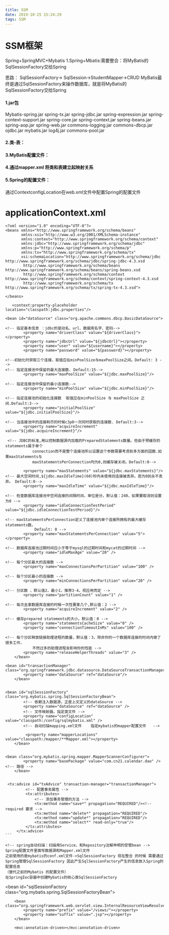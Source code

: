 ```yaml
---
title: SSM
date: 2019-10-25 15:24:29
tags: SSM
---
```


# SSM框架
Spring+SpringMVC+Mybatis
1.Spring+Mbatis:需要整合：将MyBatis的SqlSessionFactory交给Spring

思路：
SqlSessionFactory-> SqlSession->StudentMapper->CRUD
MyBatis最终是通过SqlSessionFactory来操作数据库，就是将MyBatis的SqlSessionFactory交给Spring

#### 1.jar包
Mybatis-spring.jar  spring-tx.jar spring-jdbc.jar  spring-expression.jar
spring-context-support.jar spring-core.jar
spring-context.jar spring-beans.jar spring-aop.jar spring-web.jar commons-logging.jar commons-dbcp.jar  ojdbc.jar mybatis.jar log4j.jar commons-pool.jar 

#### 2.类-表：

#### 3.MyBatis配置文件：

#### 4.通过mapper.xml 将类和表建立起映射关系

#### 5.Spring的配置文件：
通过ContextconfigLocation在web.xml文件中配置Spring的配置文件

# applicationContext.xml
```
<?xml version="1.0" encoding="UTF-8"?>
<beans xmlns="http://www.springframework.org/schema/beans"
       xmlns:xsi="http://www.w3.org/2001/XMLSchema-instance"
       xmlns:context="http://www.springframework.org/schema/context"
       xmlns:jdbc="http://www.springframework.org/schema/jdbc"
       xmlns:p="http://www.springframework.org/schema/p"
       xmlns:tx="http://www.springframework.org/schema/tx"
       xsi:schemaLocation="http://www.springframework.org/schema/jdbc http://www.springframework.org/schema/jdbc/spring-jdbc-4.3.xsd
		http://www.springframework.org/schema/beans http://www.springframework.org/schema/beans/spring-beans.xsd
		http://www.springframework.org/schema/context http://www.springframework.org/schema/context/spring-context-4.3.xsd
		http://www.springframework.org/schema/tx http://www.springframework.org/schema/tx/spring-tx-4.3.xsd">

</beans>
```
<!-- 数据库连接信息的配置文件 -->

```
   <context:property-placeholder location="classpath:jdbc.properties"/>
```

<!-- 数据库连接池 -->
```
<bean id="dataSource" class="org.apache.commons.dbcp.BasicDataSource">

<!-- 指定基本信息 ：jdbc的驱动名、url、数据库名字、密码-->
		<property name="driverClass" value="${driverClass}"></property>
		<property name="jdbcUrl" value="${jdbcUrl}"></property>
		<property name="user" value="${username}"></property>
		<property name="password" value="${password}"></property>

<!--初始化时获取三个连接，取值应在minPoolSize与maxPoolSize之间。Default: 3 -->
<!-- 指定连接池中保留的最大连接数. Default:15-->  
        <property name="maxPoolSize" value="${jdbc.maxPoolSize}"/>  

<!-- 指定连接池中保留的最小连接数-->  
        <property name="minPoolSize" value="${jdbc.minPoolSize}"/> 

<!-- 指定连接池的初始化连接数  取值应在minPoolSize 与 maxPoolSize 之间.Default:3-->  
        <property name="initialPoolSize" value="${jdbc.initialPoolSize}"/>
		
<!-- 当连接池中的连接耗尽的时候c3p0一次同时获取的连接数. Default:3-->  
        <property name="acquireIncrement" value="${jdbc.acquireIncrement}"/>  

 <!-- JDBC的标准,用以控制数据源内加载的PreparedStatements数量。但由于预缓存的statements属于单个
            connection而不是整个连接池所以设置这个参数需要考虑到多方面的因数.如果maxStatements与
            maxStatementsPerConnection均为0,则缓存被关闭。Default:0-->  

        <property name="maxStatements" value="${jdbc.maxStatements}"/>         
<!-- 最大空闲时间,${jdbc.maxIdleTime}(60)秒内未使用则连接被丢弃。若为0则永不丢弃。 Default:0-->  
        <property name="maxIdleTime" value="${jdbc.maxIdleTime}"/> 

<!-- 检查数据库连接池中空闲连接的间隔时间，单位是分，默认值：240，如果要取消则设置为0 --> 
        <property name="idleConnectionTestPeriod" value="${jdbc.idleConnectionTestPeriod}"/> 

<!-- maxStatementsPerConnection定义了连接池内单个连接所拥有的最大缓存statements数。
             Default: 0 -->
		<property name="maxStatementsPerConnection" value="5"></property>  
  
<!-- 数据库连接池过期时间应小于等于mysql的过期时间和mycat的过期时间 -->
        <property name="idleMaxAge" value="20" />

<!-- 每个分区最大的连接数 -->
        <property name="maxConnectionsPerPartition" value="100" />

<!-- 每个分区最小的连接数 -->
        <property name="minConnectionsPerPartition" value="20" />

<!-- 分区数 ，默认值2，最小1，推荐3-4，视应用而定 -->
        <property name="partitionCount" value="1" />

<!-- 每次去拿数据库连接的时候一次性要拿几个,默认值：2 -->
        <property name="acquireIncrement" value="2" />

<!-- 缓存prepared statements的大小，默认值：0 -->
        <property name="statementsCacheSize" value="0" />
        <property name="connectionTimeoutInMs" value="100" />

<!-- 每个分区释放链接助理进程的数量，默认值：3，除非你的一个数据库连接的时间内做了很多工作，
            不然过多的助理进程会影响你的性能 -->
        <property name="releaseHelperThreads" value="3" />
    </bean>
```

<!-- 引入事务的配置 -->
```
<bean id="transactionManager" class="org.springframework.jdbc.datasource.DataSourceTransactionManager">
        <property name="dataSource" ref="dataSource"/>
    </bean>
 
```
<!-- 整合 mybatis -->
```
<bean id="sqlSessionFactory" class="org.mybatis.spring.SqlSessionFactoryBean">
        <!-- 依赖注入数据源，正是上文定义的dataSource -->
        <property name="dataSource" ref="dataSource" />
        <!-- 文件映射器，指定类文件 -->
        <property name="configLocation" value="classpath:/config/sqlmybatis.xml" />
        <!-- 自动扫描mapping.xml文件    指定mybatis的mapper配置文件   -->  
         <property name="mapperLocations" value="classpath:/mapper/**Mapper.xml"></property>
    </bean>
```
<!-- 初始化数据库，是否在服务启动时执行schema.sql -->
```

```
<!--  mybatis自动扫描 将Mapper接口生成代理注入到Spring -->
```
<bean class="org.mybatis.spring.mapper.MapperScannerConfigurer">
        <property name="basePackage" value="com.cn21.calendar.dao" /><!-- 路径 -->
    </bean>
 
```
<!--配置aop的切面-->
```
 <tx:advice id="txAdvice" transaction-manager="transactionManager">
         <!-- 配置事务属性 -->
         <tx:attributes>
             <!-- 添加事务管理的方法 -->
             <tx:method name="save*" propagation="REQUIRED"/><!-- required 要求 -->
             <tx:method name="delete*" propagation="REQUIRED"/>
             <tx:method name="update*" propagation="REQUIRED"/>
             <tx:method name="select*" read-only="true"/>
         </tx:attributes>
     </tx:advice>
```   

<!-- spring自动扫描：扫描用Service，和Repository注解申明的受管bean -->
Spring配置文件里面写数据源和Mapper.xml文件
之前使用的是mybatis的conf.xml文件->SqlSessionFactory 现在整合 的时候 需要通过Spring管理SqlSessionFactory 因此产生SqlSessionFactory产生的信息放入Spring的配置信息
（替代之前的Mybatis 的配置文件）
在SpringIoc容器中创建Mybatis的核心类SqlSessionFactory

```
<bean id="sqlSessionFactory class="org.mybatis.spring.SqlSessionFactoryBean">
    <property name="dataSourse" ref="dataSource">
    </property>
<!--加载mapper路径->
    <property name="maapperLocations" value="org/hhh/mapper/*.xml"></property>
</bean>
```

加载配置文件，配置数据库，在SpringIOC容器中创建Mybatis的核心类SpringSessionFactory:数据源和MyBatis的conf.xml
## 6.使用Spring-Mybatis整合产物开发程序
不在需要conf.xml文件，相应的把数据源通过配置文件db.properties的方式配置到Spring的配置文件中
目标：通过spring产生mybatis最终操作需要的 动态mapper对象（studentMapper对象）
Spring产生 动态mapper对象有三种方法：DAO实现类 继承 SqlSessionDaoSupport 类
SqlSessionDaoSupport类提供了一个属性Sqlsession
## Spring-SpringMVC:就是将SpringMVC各自配置一遍
1.加入mvc所需要的jar
spring-webmvc.jar
2.配置springmvc
web.xml:dispatcherServlet
3.编写springMVC配置文件：
applocationContext-controller.xml:配置视图解析器、基础配置

<!--    配置视图解析器-->
```
    <bean class="org.springframework.web.servlet.view.InternalResourceViewResolver">
        <property name="prefix" value="/views/"></property>
        <property name="suffix" value=".jsp"></property>
    </bean>
```
<!--    配置基础的配置-->
```
    <mvc:annotation-driven></mvc:annotation-driven>
```
